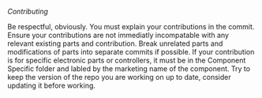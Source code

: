 *Contributing*

Be respectful, obviously.
You must explain your contributions in the commit.
Ensure your contributions are not immediatly incompatable with any relevant existing parts and contribution.
Break unrelated parts and modifications of parts into separate commits if possible.
If your contribution is for specific electronic parts or controllers, it must be in the Component Specific folder and labled by the marketing name of the component.
Try to keep the version of the repo you are working on up to date, consider updating it before working.

